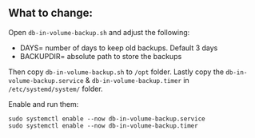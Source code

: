 ## What to change:

Open `db-in-volume-backup.sh` and adjust the following:

- DAYS= number of days to keep old backups. Default 3 days
- BACKUPDIR= absolute path to store the backups

Then copy `db-in-volume-backup.sh` to `/opt` folder. 
Lastly copy the `db-in-volume-backup.service` & `db-in-volume-backup.timer` in `/etc/systemd/system/` folder.

Enable and run them:

```
sudo systemctl enable --now db-in-volume-backup.service
sudo systemctl enable --now db-in-volume-backup.timer
```